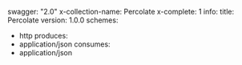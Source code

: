 swagger: "2.0"
x-collection-name: Percolate
x-complete: 1
info:
  title: Percolate
  version: 1.0.0
schemes:
- http
produces:
- application/json
consumes:
- application/json